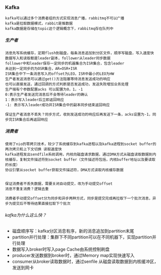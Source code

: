 ### Kafka

    kafka可以通过多个消费者组的方式实现消息广播，rabbitmq不可以广播
    kafka是拉取数据模式，rabbit是推数据
    kafka数据是存储在topic这个逻辑概念下，rabbitmq存在队列中

##### 生产者

    消息先写系统缓存，定期flush到磁盘，每条消息追加到分区文件，顺序写磁盘，写入速度快
    数据写入和读取都是leader副本，follower从leader同步数据
    follower中和leader保存一定同步的机器集合为ISR集合，包含leader
    未达到一定同步的为OSR集合，AR=OSR+ISR
    ISR集合中下一条消息写入的offset为LEO，ISR中最小的LEO为HW
    生产者发送消息可以通过get()方法阻塞等待消息发送成功的响应
    也可以直接发送，通过回调的方式判断是否发送成功，发送失败增加业务处理
    生产端有个参数配置acks 可以配置为0，1，-1
    0:表示生产者发送完消息后不会等待leader的确认
    1：表示写入leader后立即返回响应
    -1: 表示写入leader成功并ISR集合中的副本同步结束返回响应

    保证生产者消息不丢失？同步方式，收到发送成功的响应后再发送下一条，acks设置为-1，同步完ISR集合后再返回响应



##### 消费者

    使用了nio的零拷贝技术，较少了系统缓存到kafka进程以及kafka进程到socket buffer的两次拷贝和上下文切换 读取速度快
    kafka进程发出sendfile系统调用，内核向磁盘请求数据，通过DMA方式从磁盘读取数据到内核缓存，复制文件描述符到socket buffer（文件描述符包括，内核buffer地址以及要读取的长度）
    协议引擎从socket buffer获取文件描述符，DMA方式读取内核缓存数据


    保证消费者不丢失数据，需要关闭自动提交，改为手动提交offset
    消息不重复消费？逻辑去重

    消费者手动提交offset分为同步和异步两种方式，同步是提交完成再拉取下一个批次消息，异步为提交后不等待结果直接拉取下个批次



###### kafka为什么这么快？

- 磁盘顺序写：kafka分区消息有序，新的消息追加到partition末尾
- partition并行处理：集群下不同partition可以在不同机器下，实现partition并行处理
- 数据写入broker时写入page Cache由系统控制刷盘
- producer发送数据到broker时，通过Memory map实现快速写入
- consumer从broker读取数据时，通过senfile 从磁盘读取数据到内核缓冲区，发送到网卡	
